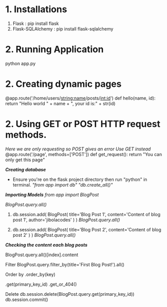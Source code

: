 # 1. Installations
1. Flask : pip install flask
2. Flask-SQLAlchemy : pip install flask-sqlalchemy

# 2. Running Application
  python app.py

# 2. Creating dynamic pages
  @app.route('/home/users/<string:name>/posts/<int:id>')
  def hello(name, id):
      return "Hello world " + name + ", your id is:" + str(id)

# 2. Using GET or POST HTTP request methods. 
  *Here we are only requesting so POST gives an error*
  *Use GET instead*
  @app.route('/page', methods=['POST'])
  def get_request():
      return "You can only get this page"

***Creating database***
- Ensure you're on the flask project directory then run "python" in terminal.
  *"from app import db"*
  *"db.create_all()"*

***Importing Models***
  *from app import BlogPost*
  <!-- Split all BlogPost content to me in a list -->
  *BlogPost.query.all()*

  <!-- Adding 2 posts to the database -->
  1.  db.session.add(
        BlogPost(
          title='Blog Post 1', 
          content='Content of blog post 1', 
          author='jibolacodes'
        )
      )
      *BlogPost.query.all()*

  2.  db.session.add(
        BlogPost(
          title='Blog Post 2', 
          content='Content of blog post 2'
        )
      )
      *BlogPost.query.all()*

***Checking the content each blog posts***
  <!-- index is either 0 or 1 as the list is zero-indexed. -->
  BlogPost.query.all()[index].content


Filter
BlogPost.query.filter_by(title='First Blog Post!').all()

Order by
.order_by(key)

.get(primary_key_id)
.get_or_404()

Delete
db.session.delete(BlogPost.query.get(primary_key_id))
db.session.commit()